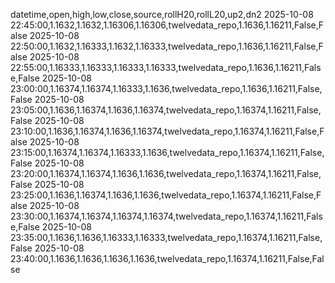 datetime,open,high,low,close,source,rollH20,rollL20,up2,dn2
2025-10-08 22:45:00,1.1632,1.1632,1.16306,1.16306,twelvedata_repo,1.1636,1.16211,False,False
2025-10-08 22:50:00,1.1632,1.16333,1.1632,1.16333,twelvedata_repo,1.1636,1.16211,False,False
2025-10-08 22:55:00,1.16333,1.16333,1.16333,1.16333,twelvedata_repo,1.1636,1.16211,False,False
2025-10-08 23:00:00,1.16374,1.16374,1.16333,1.1636,twelvedata_repo,1.1636,1.16211,False,False
2025-10-08 23:05:00,1.1636,1.16374,1.1636,1.16374,twelvedata_repo,1.16374,1.16211,False,False
2025-10-08 23:10:00,1.1636,1.16374,1.1636,1.16374,twelvedata_repo,1.16374,1.16211,False,False
2025-10-08 23:15:00,1.16374,1.16374,1.16333,1.1636,twelvedata_repo,1.16374,1.16211,False,False
2025-10-08 23:20:00,1.16374,1.16374,1.1636,1.1636,twelvedata_repo,1.16374,1.16211,False,False
2025-10-08 23:25:00,1.1636,1.16374,1.1636,1.1636,twelvedata_repo,1.16374,1.16211,False,False
2025-10-08 23:30:00,1.16374,1.16374,1.16374,1.16374,twelvedata_repo,1.16374,1.16211,False,False
2025-10-08 23:35:00,1.1636,1.1636,1.16333,1.16333,twelvedata_repo,1.16374,1.16211,False,False
2025-10-08 23:40:00,1.1636,1.1636,1.1636,1.1636,twelvedata_repo,1.16374,1.16211,False,False

